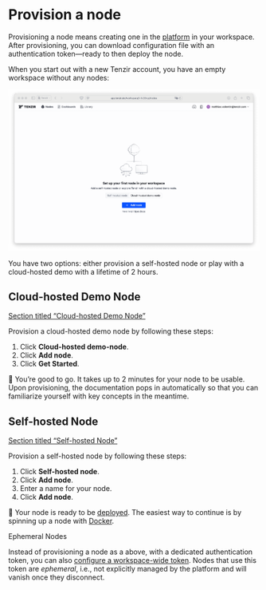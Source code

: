 # Provision a node

Provisioning a node means creating one in the [platform](/explanations/architecture/platform) in your workspace. After provisioning, you can download configuration file with an authentication token—ready to then deploy the node.

When you start out with a new Tenzir account, you have an empty workspace without any nodes:

![Landing page](/_astro/new-account.Qul5lKOD_1KFSe1.webp)

You have two options: either provision a self-hosted node or play with a cloud-hosted demo with a lifetime of 2 hours.

## Cloud-hosted Demo Node

[Section titled “Cloud-hosted Demo Node”](#cloud-hosted-demo-node)

Provision a cloud-hosted demo node by following these steps:

1. Click **Cloud-hosted demo-node**.
2. Click **Add node**.
3. Click **Get Started**.

🙌 You’re good to go. It takes up to 2 minutes for your node to be usable. Upon provisioning, the documentation pops in automatically so that you can familiarize yourself with key concepts in the meantime.

## Self-hosted Node

[Section titled “Self-hosted Node”](#self-hosted-node)

Provision a self-hosted node by following these steps:

1. Click **Self-hosted node**.
2. Click **Add node**.
3. Enter a name for your node.
4. Click **Add node**.

🚢 Your node is ready to be [deployed](/guides/node-setup/deploy-a-node). The easiest way to continue is by spinning up a node with [Docker](/guides/node-setup/deploy-a-node#docker).

Ephemeral Nodes

Instead of provisioning a node as a above, with a dedicated authentication token, you can also [configure a workspace-wide token](/guides/platform-management/use-ephemeral-nodes). Nodes that use this token are *ephemeral*, i.e., not explicitly managed by the platform and will vanish once they disconnect.